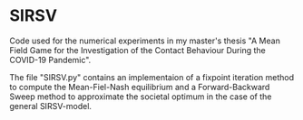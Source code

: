 # SIRSV
Code used for the numerical experiments in my master's thesis "A Mean Field Game for the Investigation of the Contact Behaviour During the COVID-19 Pandemic".

The file "SIRSV.py" contains an implementaion of a fixpoint iteration method to compute the Mean-Fiel-Nash equilibrium and a Forward-Backward Sweep method to approximate the societal optimum in the case of the general SIRSV-model.
